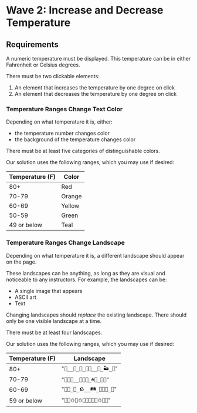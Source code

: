 # Wave 2: Increase and Decrease Temperature

## Requirements

A numeric temperature must be displayed. This temperature can be in either Fahrenheit or Celsius degrees.

There must be two clickable elements:

1. An element that increases the temperature by one degree on click
1. An element that decreases the temperature by one degree on click

### Temperature Ranges Change Text Color

Depending on what temperature it is, either:

- the temperature number changes color
- the background of the temperature changes color

There must be at least five categories of distinguishable colors.

Our solution uses the following ranges, which you may use if desired:

| Temperature (F) | Color  |
| --------------- | ------ |
| 80+             | Red    |
| 70-79           | Orange |
| 60-69           | Yellow |
| 50-59           | Green  |
| 49 or below     | Teal   |

### Temperature Ranges Change Landscape

Depending on what temperature it is, a different landscape should appear on the page.

These landscapes can be anything, as long as they are visual and noticeable to any instructors. For example, the landscapes can be:

- A single image that appears
- ASCII art
- Text

Changing landscapes should _replace_ the existing landscape. There should only be one visible landscape at a time.

There must be at least four landscapes.

Our solution uses the following ranges, which you may use if desired:

| Temperature (F) | Landscape                         |
| --------------- | --------------------------------- |
| 80+             | `"🌵__🐍_🦂_🌵🌵__🐍_🏜_🦂"`       |
| 70-79           | `"🌸🌿🌼__🌷🌻🌿_☘️🌱_🌻🌷"`      |
| 60-69           | `"🌾🌾_🍃_🪨__🛤_🌾🌾🌾_🍃"`       |
| 59 or below     | `"🌲🌲⛄️🌲⛄️🍂🌲🍁🌲🌲⛄️🍂🌲"` |
